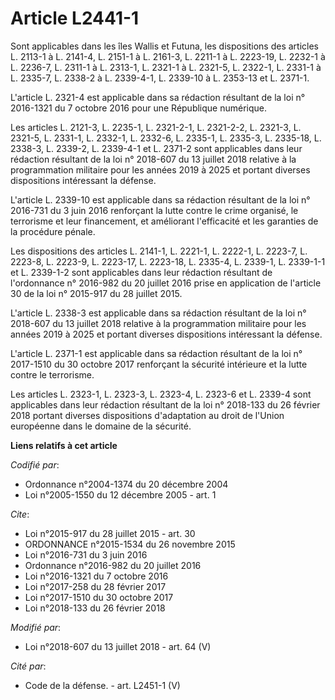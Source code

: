 # Article L2441-1

Sont applicables dans les îles Wallis et Futuna, les dispositions des articles L. 2113-1 à L. 2141-4, L. 2151-1 à L. 2161-3,
L. 2211-1 à L. 2223-19, L. 2232-1 à L. 2236-7, L. 2311-1 à L. 2313-1, L. 2321-1 à L. 2321-5, L. 2322-1, L. 2331-1 à L.
2335-7, L. 2338-2 à L. 2339-4-1, L. 2339-10 à L. 2353-13 et L. 2371-1.

L'article L. 2321-4 est applicable dans sa rédaction résultant de la loi n° 2016-1321 du 7 octobre 2016 pour une République
numérique.

Les articles L. 2121-3, L. 2235-1, L. 2321-2-1, L. 2321-2-2, L. 2321-3, L. 2321-5, L. 2331-1, L. 2332-1, L. 2332-6, L.
2335-1, L. 2335-3, L. 2335-18, L. 2338-3, L. 2339-2, L. 2339-4-1 et L. 2371-2 sont applicables dans leur rédaction résultant
de la loi n° 2018-607 du 13 juillet 2018 relative à la programmation militaire pour les années 2019 à 2025 et portant
diverses dispositions intéressant la défense.

L'article L. 2339-10 est applicable dans sa rédaction résultant de la loi n° 2016-731 du 3 juin 2016 renforçant la lutte
contre le crime organisé, le terrorisme et leur financement, et améliorant l'efficacité et les garanties de la procédure
pénale.

Les dispositions des articles L. 2141-1, L. 2221-1, L. 2222-1, L. 2223-7, L. 2223-8, L. 2223-9, L. 2223-17, L. 2223-18, L.
2335-4, L. 2339-1, L. 2339-1-1 et L. 2339-1-2 sont applicables dans leur rédaction résultant de l'ordonnance n° 2016-982 du
20 juillet 2016 prise en application de l'article 30 de la loi n° 2015-917 du 28 juillet 2015.

L'article L. 2338-3 est applicable dans sa rédaction résultant de la loi n° 2018-607 du 13 juillet 2018 relative à la
programmation militaire pour les années 2019 à 2025 et portant diverses dispositions intéressant la défense.

L'article L. 2371-1 est applicable dans sa rédaction résultant de la loi n° 2017-1510 du 30 octobre 2017 renforçant la
sécurité intérieure et la lutte contre le terrorisme.

Les articles L. 2323-1, L. 2323-3, L. 2323-4, L. 2323-6 et L. 2339-4 sont applicables dans leur rédaction résultant de la loi
n° 2018-133 du 26 février 2018 portant diverses dispositions d'adaptation au droit de l'Union européenne dans le domaine de
la sécurité.

**Liens relatifs à cet article**

_Codifié par_:

  - Ordonnance n°2004-1374 du 20 décembre 2004
  - Loi n°2005-1550 du 12 décembre 2005 - art. 1

_Cite_:

  - Loi n°2015-917 du 28 juillet 2015 - art. 30
  - ORDONNANCE n°2015-1534 du 26 novembre 2015
  - Loi n°2016-731 du 3 juin 2016
  - Ordonnance n°2016-982 du 20 juillet 2016
  - Loi n°2016-1321 du 7 octobre 2016
  - Loi n°2017-258 du 28 février 2017
  - Loi n°2017-1510 du 30 octobre 2017
  - Loi n°2018-133 du 26 février 2018

_Modifié par_:

  - Loi n°2018-607 du 13 juillet 2018 - art. 64 (V)

_Cité par_:

  - Code de la défense. - art. L2451-1 (V)
